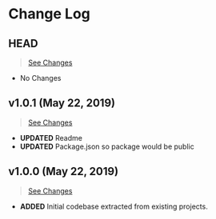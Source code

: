 # Change Log

## HEAD

> [See Changes](https://github.com/placeposition/alpaka-presence/compare/v1.0.1...master)

* No Changes

## v1.0.1 (May 22, 2019)

> [See Changes](https://github.com/placeposition/alpaka-presence/compare/v1.0.0...v1.0.1)

* **UPDATED** Readme
* **UPDATED** Package.json so package would be public

## v1.0.0 (May 22, 2019)

> [See Changes](https://github.com/placeposition/alpaka-presence/compare/0b2706d...v1.0.0)

* **ADDED** Initial codebase extracted from existing projects.
